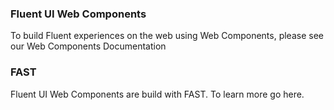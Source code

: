 ### Fluent UI Web Components

To build Fluent experiences on the web using Web Components, please see our Web Components Documentation

### FAST

Fluent UI Web Components are build with FAST. To learn more go here.

